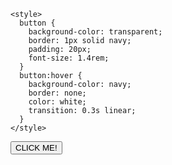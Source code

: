 <!DOCTYPE html>
<html lang="en">
  <head>
    <meta charset="UTF-8" />
    <meta http-equiv="X-UA-Compatible" content="IE=edge" />
    <meta name="viewport" content="width=device-width, initial-scale=1.0" />
    <title>Document</title>

    <style>
      button {
        background-color: transparent;
        border: 1px solid navy;
        padding: 20px;
        font-size: 1.4rem;
      }
      button:hover {
        background-color: navy;
        border: none;
        color: white;
        transition: 0.3s linear;
      }
    </style>
  </head>
  <body>
    <button>CLICK ME!</button>
    <div class="container"></div>
  </body>

  <script>
    buttonClick = function () {
      const element = document.createElement("p");
      element.innerHTML = "click";
      let container = document.querySelector(".container").appendChild(element);
    };
    document.querySelector("button").onclick = buttonClick;
  </script>
</html>
